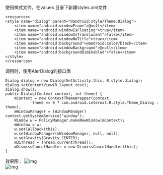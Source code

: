 使用样式文件，在values 目录下新建styles.xml文件
```  
<resources>
<style name="dialog" parent="@android:style/Theme.Dialog">
	<item name="android:windowFrame">@null</item>
	<item name="android:windowIsFloating">true</item>
	<item name="android:windowIsTranslucent">false</item>
	<item name="android:windowNoTitle">true</item>
	<item name="android:background">@android:color/black</item>
	<item name="android:windowBackground">@null</item>
	<item name="android:backgroundDimEnabled">false</item>
</style>
</resources>
```
调用时，使用AlerDialog的接口类
```  
Dialog dialog = new Dialog(SetActivity.this, R.style.dialog);
dialog.setContentView(R.layout.test);
dialog.show();
public Dialog(Context context, int theme) {
	mContext = new ContextThemeWrapper(context,
			theme == 0 ? com.android.internal.R.style.Theme_Dialog : theme);
	mWindowManager = (WindowManager) context.getSystemService("window");
	Window w = PolicyManager.makeNewWindow(mContext);
	mWindow = w;
	w.setCallback(this);
	w.setWindowManager(mWindowManager, null, null);
	w.setGravity(Gravity.CENTER);
	mUiThread = Thread.currentThread();
	mDismissCancelHandler = new DismissCancelHandler(this);
}
```
效果图：
![img](http://emanual.github.io/md-android/img/view_dialog/07_dialog.jpg)  
![img](http://emanual.github.io/md-android/img/view_dialog/07_dialog2.jpg) 